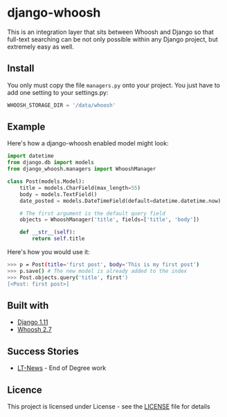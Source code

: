 # django-whoosh

This is an integration layer that sits between Whoosh and Django so that
full-text searching can be not only possible within any Django project, but
extremely easy as well.


## Install
You only must copy the file ```managers.py``` onto your project. You just have to add one setting to your settings.py:

```python
WHOOSH_STORAGE_DIR = '/data/whoosh'
```


## Example
Here's how a django-whoosh enabled model might look:

```python
import datetime
from django.db import models
from django_whoosh.managers import WhooshManager

class Post(models.Model):
    title = models.CharField(max_length=55)
    body = models.TextField()
    date_posted = models.DateTimeField(default=datetime.datetime.now)

    # The first argument is the default query field
    objects = WhooshManager('title', fields=['title', 'body'])

    def __str__(self):
        return self.title
```


Here's how you would use it:

```bash
>>> p = Post(title='first post', body='This is my first post')
>>> p.save() # The new model is already added to the index
>>> Post.objects.query('title', first')
[<Post: first post>]
```

## Built with
* [Django 1.11](https://www.djangoproject.com/)
* [Whoosh 2.7](http://whoosh.readthedocs.io/en/latest/index.html)


## Success Stories
* [LT-News](https://github.com/andjimrio/LTN) - End of Degree work


## Licence
This project is licensed under License - see the [LICENSE](LICENSE) file for details